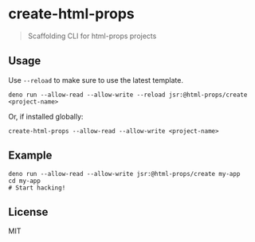 # create-html-props

> Scaffolding CLI for html-props projects

## Usage

Use `--reload` to make sure to use the latest template.

```
deno run --allow-read --allow-write --reload jsr:@html-props/create <project-name>
```

Or, if installed globally:

```
create-html-props --allow-read --allow-write <project-name>
```

## Example

```
deno run --allow-read --allow-write jsr:@html-props/create my-app
cd my-app
# Start hacking!
```

## License

MIT
